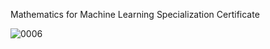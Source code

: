 Mathematics for Machine Learning Specialization Certificate

![0006](https://user-images.githubusercontent.com/80049717/130423782-f7843f9d-7a15-46d8-98f2-c5a0919389cb.jpg)

